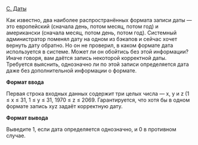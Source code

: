 <a href="https://contest.yandex.ru/contest/28730/problems/C/">C. Даты</a>

Как известно, два наиболее распространённых формата записи даты — это европейский (сначала день, потом месяц, потом год) и американски (сначала месяц, потом день, потом год). Системный администратор поменял дату на одном из бэкапов и сейчас хочет вернуть дату обратно. Но он не проверил, в каком формате дата используется в системе. Может ли он обойтись без этой информации?
Иначе говоря, вам даётся запись некоторой корректной даты. Требуется выяснить, однозначно ли по этой записи определяется дата даже без дополнительной информации о формате.

**Формат ввода**

Первая строка входных данных содержит три целых числа — x, y и z (1 ≤ x ≤ 31, 1 ≤ y ≤ 31, 1970 ≤ z ≤ 2069. Гарантируется, что хотя бы в одном формате запись xyz задаёт корректную дату.

**Формат вывода**

Выведите 1, если дата определяется однозначно, и 0 в противном случае.
